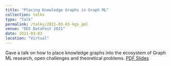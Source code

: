 ```yaml
---
title: "Placing Knowledge Graphs in Graph ML"
collection: talks
type: "Talk"
permalink: /talks/2021-03-03-kgs_gml
venue: "ODS DataFest 2021"
date: 2021-03-03
location: "Virtual"
---
```


Gave a talk on how to place knowledge graphs into the ecosystem of Graph ML research, open challenges and theoretical problems. [PDF Slides](/files/2021/KGs_GML_2021.pdf)
